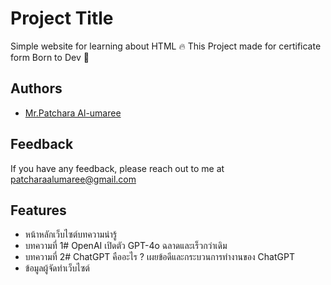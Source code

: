 
# Project Title

Simple website for learning about HTML :fire:
This Project made for certificate form Born to Dev :memo:


## Authors

- [Mr.Patchara Al-umaree](https://github.com/MrPatchara)


## Feedback

If you have any feedback, please reach out to me at patcharaalumaree@gmail.com


## Features

- หน้าหลักเว็บไซต์บทความน่ารู้
- บทความที่ 1# OpenAI เปิดตัว GPT-4o ฉลาดและเร็วกว่าเดิม
- บทความที่ 2# ChatGPT คืออะไร ? เผยข้อดีและกระบวนการทำงานของ ChatGPT 
- ข้อมูลผู้จัดทําเว็บไซต์
